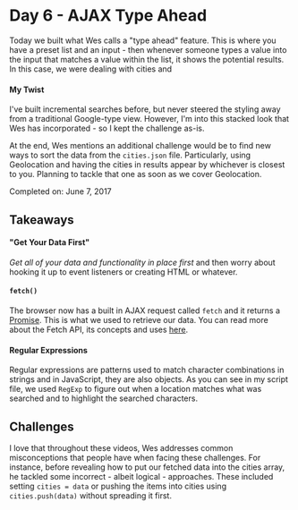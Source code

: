 # Day 6 - AJAX Type Ahead
Today we built what Wes calls a "type ahead" feature. This is where you have a preset list and an input - then whenever someone types a value into the input that matches a value within the list, it shows the potential results. In this case, we were dealing with cities and

#### My Twist
I've built incremental searches before, but never steered the styling away from a traditional Google-type view. However, I'm into this stacked look that Wes has incorporated - so I kept the challenge as-is.

At the end, Wes mentions an additional challenge would be to find new ways to sort the data from the ```cities.json``` file. Particularly, using Geolocation and having the cities in results appear by whichever is closest to you. Planning to tackle that one as soon as we cover Geolocation.

Completed on: June 7, 2017

## Takeaways

#### "Get Your Data First"
_Get all of your data and functionality in place first_ and then worry about hooking it up to event listeners or creating HTML or whatever.

#### ```fetch()```
The browser now has a built in AJAX request called ```fetch``` and it returns a [Promise](https://developer.mozilla.org/en/docs/Web/JavaScript/Reference/Global_Objects/Promise). This is what we used to retrieve our data. You can read more about the Fetch API, its concepts and uses [here](https://developer.mozilla.org/en/docs/Web/API/Fetch_API).

#### Regular Expressions
Regular expressions are patterns used to match character combinations in strings and in JavaScript, they are also objects. As you can see in my script file, we used ```RegExp``` to figure out when a location matches what was searched and to highlight the searched characters.

## Challenges
I love that throughout these videos, Wes addresses common misconceptions that people have when facing these challenges.  For instance, before revealing how to put our fetched data into the cities array, he tackled some incorrect - albeit logical - approaches. These included setting ```cities = data``` or pushing the items into cities using ```cities.push(data)``` without spreading it first.   
